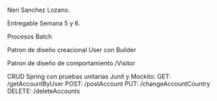 Neri Sanchez Lozano.

Entregable Semana 5 y 6. 

Procesos Batch

Patron de diseño creacional User con Builder

Patron de diseño de comportamiento /Visitor




CRUD Spring con pruebas unitarias Junit y Mockito:
	GET: /getAccountByUser
	POST: /postAccount
	PUT: /changeAccountCountry
	DELETE: /deleteAccounts


